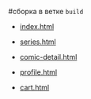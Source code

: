 #сборка в ветке `build`

- [index.html][https://ivan-filchakov.github.io/superhero-shop/index.html]

- [series.html][https://ivan-filchakov.github.io/superhero-shop/series.html]

- [comic-detail.html][https://ivan-filchakov.github.io/superhero-shop/comic-detail.html]

- [profile.html][https://ivan-filchakov.github.io/superhero-shop/profile.html]

- [cart.html][https://ivan-filchakov.github.io/superhero-shop/cart.html]

[https://ivan-filchakov.github.io/superhero-shop/index.html]: https://ivan-filchakov.github.io/superhero-shop/index.html

[https://ivan-filchakov.github.io/superhero-shop/series.html]: https://ivan-filchakov.github.io/superhero-shop/series.html

[https://ivan-filchakov.github.io/superhero-shop/comic-detail.html]: https://ivan-filchakov.github.io/superhero-shop/comic-detail.html


[https://ivan-filchakov.github.io/superhero-shop/profile.html]: https://ivan-filchakov.github.io/superhero-shop/profile.html

[https://ivan-filchakov.github.io/superhero-shop/cart.html]: https://ivan-filchakov.github.io/superhero-shop/cart.html
